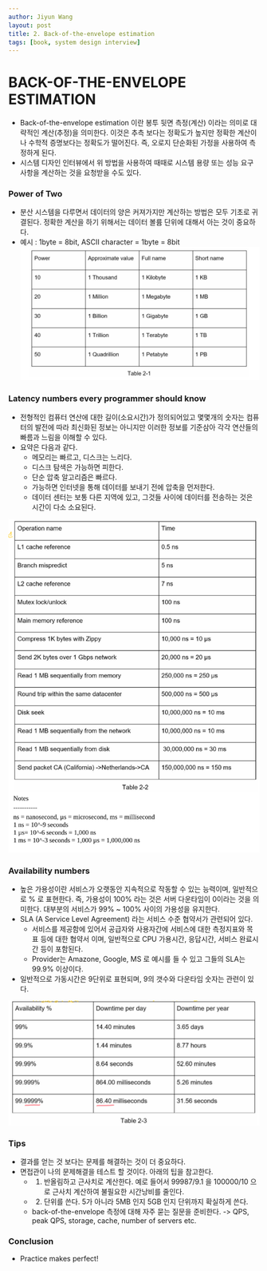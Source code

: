 ```yaml
---
author: Jiyun Wang
layout: post
title: 2. Back-of-the-envelope estimation
tags: [book, system design interview]
---
```



# BACK-OF-THE-ENVELOPE ESTIMATION
- Back-of-the-envelope estimation 이란 봉투 뒷면 측정(계산) 이라는 의미로 대략적인 계산(추정)을 의미한다. 이것은 추측 보다는 정확도가 높지만 정확한 계산이나 수학적 증명보다는 정확도가 떨어진다. 즉, 오로지 단순화된 가정을 사용하여 측정하게 된다.
- 시스템 디자인 인터뷰에서 위 방법을 사용하여 때때로 시스템 용량 또는 성능 요구사항을 계산하는 것을 요청받을 수도 있다.

### Power of Two
- 분산 시스템을 다루면서 데이터의 양은 커져가지만 계산하는 방법은 모두 기초로 귀결된다. 정확한 계산을 하기 위해서는 데이터 볼륨 단위에 대해서 아는 것이 중요하다.
- 예시 : 1byte = 8bit, ASCII character = 1byte = 8bit
![Alt text](../assets/system-design-interview/power_of_two.jpeg)

### Latency numbers every programmer should know
- 전형적인 컴퓨터 연산에 대한 길이(소요시간)가 정의되어있고 몇몇개의 숫자는 컴퓨터의 발전에 따라 최신화된 정보는 아니지만 이러한 정보를 기준삼아 각각 연산들의 빠름과 느림을 이해할 수 있다.
- 요약은 다음과 같다.
  - 메모리는 빠르고, 디스크는 느리다.
  - 디스크 탐색은 가능하면 피한다.
  - 단순 압축 알고리즘은 빠르다.
  - 가능하면 인터넷을 통해 데이터를 보내기 전에 압축을 먼저한다.
  - 데이터 센터는 보통 다른 지역에 있고, 그것들 사이에 데이터를 전송하는 것은 시간이 다소 소요된다.

![Alt text](../assets/system-design-interview/latency_number.jpeg)

### Availability numbers
- 높은 가용성이란 서비스가 오랫동안 지속적으로 작동할 수 있는 능력이며, 일반적으로 % 로 표현한다. 즉, 가용성이 100% 라는 것은 서버 다운타임이 0이라는 것을 의미한다. 대부분의 서비스가 99% ~ 100% 사이의 가용성을 유지한다.
- SLA (A Service Level Agreement) 라는 서비스 수준 협약서가 관련되어 있다.
  - 서비스를 제공함에 있어서 공급자와 사용자간에 서비스에 대한 측정지표와 목표 등에 대한 협약서 이며, 일반적으로 CPU 가용시간, 응답시간, 서비스 완료시간 등이 포함된다.
  - Provider는 Amazone, Google, MS 로 예시를 들 수 있고 그들의 SLA는 99.9% 이상이다.
- 일반적으로 가동시간은 9단위로 표현되며, 9의 갯수와 다운타임 숫자는 관련이 있다.

![Alt text](../assets/system-design-interview/availability_number.jpeg)


### Tips
- 결과를 얻는 것 보다는 문제를 해결하는 것이 더 중요하다.
- 면접관이 나의 문제해결을 테스트 할 것이다. 아래의 팁을 참고한다.
  - 1. 반올림하고 근사치로 계산한다. 예로 들어서 99987/9.1 을 100000/10 으로 근사치 계산하여 불필요한 시간낭비를 줄인다.
  - 2. 단위를 쓴다. 5가 아니라 5MB 인지 5GB 인지 단위까지 확실하게 쓴다.
  - back-of-the-envelope 측정에 대해 자주 묻는 질문을 준비한다. -> QPS, peak QPS, storage, cache, number of servers etc.


### Conclusion
- Practice makes perfect!
